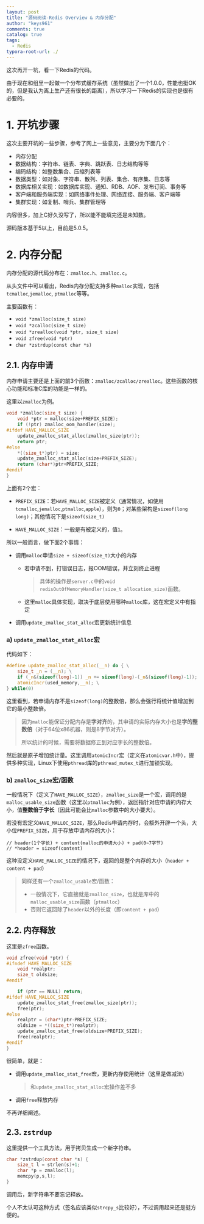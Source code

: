```yaml
---
layout: post
title: "源码阅读-Redis Overview & 内存分配"
author: "keys961"
comments: true
catalog: true
tags:
  - Redis
typora-root-url: ./
---
```


这次再开一坑，看一下Redis的代码。

由于现在和组里一起做一个分布式缓存系统（虽然做出了一个1.0.0，性能也挺OK的，但是我认为离上生产还有很长的距离），所以学习一下Redis的实现也是很有必要的。

# 1. 开坑步骤

这次主要开坑的一些步骤，参考了网上一些意见，主要分为下面几个：

- 内存分配
- 数据结构：字符串、链表、字典、跳跃表、日志结构等等
- 编码结构：如整数集合、压缩列表等
- 数据类型：如对象、字符串、散列、列表、集合、有序集、日志等
- 数据库相关实现：如数据库实现、通知、RDB、AOF、发布订阅、事务等
- 客户端和服务端实现：如网络事件处理、网络连接、服务端、客户端等
- 集群实现：如复制、哨兵、集群管理等

内容很多，加上C好久没写了，所以能不能填完还是未知数。

源码版本基于5以上，目前是5.0.5。

# 2. 内存分配

内存分配的源代码分布在：`zmalloc.h`、`zmalloc.c`。

从头文件中可以看出，Redis内存分配支持多种`malloc`实现，包括`tcmalloc`,`jemalloc`, `ptmalloc`等等。

主要函数有：

- `void *zmalloc(size_t size)`
- `void *zcalloc(size_t size)`
- `void *zrealloc(void *ptr, size_t size)`
- `void zfree(void *ptr)`
- `char *zstrdup(const char *s)`

## 2.1. 内存申请

内存申请主要还是上面的前3个函数：`zmalloc/zcalloc/zrealloc`。这些函数的核心功能和标准C库的功能是一样的。

这里以`zmalloc`为例。

```c
void *zmalloc(size_t size) {
    void *ptr = malloc(size+PREFIX_SIZE);
    if (!ptr) zmalloc_oom_handler(size);
#ifdef HAVE_MALLOC_SIZE
    update_zmalloc_stat_alloc(zmalloc_size(ptr));
    return ptr;
#else
    *((size_t*)ptr) = size;
    update_zmalloc_stat_alloc(size+PREFIX_SIZE);
    return (char*)ptr+PREFIX_SIZE;
#endif
}
```

上面有2个宏：

- `PREFIX_SIZE`：若`HAVE_MALLOC_SIZE`被定义（通常情况，如使用`tcmalloc`,`jemalloc`,`ptmalloc`,`apple`），则为`0`；对某些架构是`sizeof(long long)`；其他情况下是`sizeof(size_t)`

- `HAVE_MALLOC_SIZE`：一般是有被定义的，值`1`。

所以一般而言，做下面2个事情：

- 调用`malloc`申请`size + sizeof(size_t)`大小的内存
  
  - 若申请不到，打错误日志，报OOM错误，并立刻终止进程
  
    > 具体的操作是`server.c`中的`void redisOutOfMemoryHandler(size_t allocation_size)`函数。
  
  - 这里`malloc`具体实现，取决于底层使用哪种`malloc`库，这在宏定义中有指定
- 调用`update_zmalloc_stat_alloc`宏更新统计信息

### a) `update_zmalloc_stat_alloc`宏

代码如下：

```c
#define update_zmalloc_stat_alloc(__n) do { \
    size_t _n = (__n); \
    if (_n&(sizeof(long)-1)) _n += sizeof(long)-(_n&(sizeof(long)-1)); \
    atomicIncr(used_memory,__n); \
} while(0)
```

这里看到，若申请内存不是`sizeof(long)`的整数倍，那么会强行将统计值增加到它的最小整数倍。

> 因为`malloc`能保证分配内存是**字对齐**的，其申请的实际内存大小也是**字的整数倍**（对于64位x86机器，则是8字节对齐）。
>
> 所以统计的时候，需要将数据修正到对应字长的整数倍。

然后就是原子增加统计量。这里调用`atomicIncr`宏（定义在`atomicvar.h`中），提供多种实现，Linux下使用`pthread`库的`pthread_mutex_t`进行加锁实现。

### b) `zmalloc_size`宏/函数

一般情况下（定义了`HAVE_MALLOC_SIZE`），`zmalloc_size`是一个宏，调用的是`malloc_usable_size`函数（这里以`ptmalloc`为例），返回指针对应申请的内存大小，值**整数倍于字长**（因此可能会比`malloc`参数中的大小要大）。

若没有宏定义`HAVE_MALLOC_SIZE`，那么Redis申请内存时，会额外开辟一个头，大小位`PREFIX_SIZE`，用于存放申请内存的大小：

```
// header(1个字长) + content(malloc的申请大小) + pad(0~7字节)
// *header = sizeof(content)
```

这种没定义`HAVE_MALLOC_SIZE`的情况下，返回的是整个内存的大小（`header + content + pad`）

> 同样还有一个`zmalloc_usable`宏/函数：
>
> - 一般情况下，它直接就是`zmalloc_size`，也就是库中的`malloc_usable_size`函数（`ptmalloc`）
> - 否则它返回除了`header`以外的长度（即`content + pad`）

## 2.2. 内存释放

这里是`zfree`函数。

```c
void zfree(void *ptr) {
#ifndef HAVE_MALLOC_SIZE
    void *realptr;
    size_t oldsize;
#endif

    if (ptr == NULL) return;
#ifdef HAVE_MALLOC_SIZE
    update_zmalloc_stat_free(zmalloc_size(ptr));
    free(ptr);
#else
    realptr = (char*)ptr-PREFIX_SIZE;
    oldsize = *((size_t*)realptr);
    update_zmalloc_stat_free(oldsize+PREFIX_SIZE);
    free(realptr);
#endif
}
```

很简单，就是：

- 调用`update_zmalloc_stat_free`宏，更新内存使用统计（这里是做减法）

  > 和`update_zmalloc_stat_alloc`宏操作差不多

- 调用`free`释放内存

不再详细阐述。

## 2.3. `zstrdup`

这里提供一个工具方法，用于拷贝生成一个新字符串。

```c
char *zstrdup(const char *s) {
    size_t l = strlen(s)+1;
    char *p = zmalloc(l);
    memcpy(p,s,l);
}
```

调用后，新字符串不要忘记释放。

个人不太认可这种方式（签名应该类似`strcpy_s`比较好），不过调用起来还是挺方便的。

